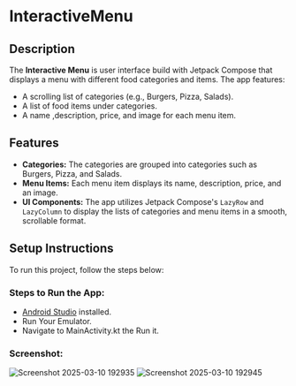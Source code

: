# InteractiveMenu

## Description
The **Interactive Menu** is user interface build with Jetpack Compose that displays a menu with different food categories and items. The app features:
- A scrolling list of categories (e.g., Burgers, Pizza, Salads).
- A list of food items under categories.
- A name ,description, price, and image for each menu item.

## Features
- **Categories:** The categories are grouped into categories such as Burgers, Pizza, and Salads.
- **Menu Items:** Each menu item displays its name, description, price, and an image.
- **UI Components:** The app utilizes Jetpack Compose's `LazyRow` and `LazyColumn` to display the lists of categories and menu items in a smooth, scrollable format.

## Setup Instructions

To run this project, follow the steps below:

### Steps to Run the App:
- [Android Studio](https://developer.android.com/studio) installed.
- Run Your Emulator.
- Navigate to MainActivity.kt the Run it.


### Screenshot:
![Screenshot 2025-03-10 192935](https://github.com/user-attachments/assets/f748acb7-9445-4d99-9d5f-3650d18a7956)
![Screenshot 2025-03-10 192945](https://github.com/user-attachments/assets/d923bd9e-f3f8-4374-9e61-2da1b17ca3d9)
